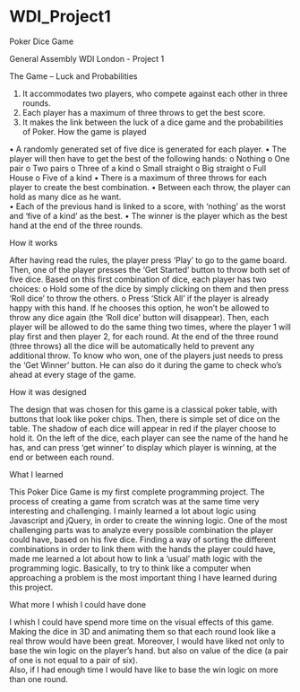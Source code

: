 # WDI_Project1

Poker Dice Game

General Assembly WDI London - Project 1

The Game – Luck and Probabilities

1.  It accommodates two players, who compete against each other in three rounds.
2.  Each player has a maximum of three throws to get the best score.
3.  It makes the link between the luck of a dice game and the probabilities of Poker.
How the game is played

• A randomly generated set of five dice is generated for each player.
• The player will then have to get the best of the following hands: 
     o Nothing
     o One pair
     o Two pairs
     o Three of a kind
     o Small straight
     o Big straight
     o Full House
     o Five of a kind
• There is a maximum of three throws for each player to create the best combination.
• Between each throw, the player can hold as many dice as he want.  
• Each of the previous hand is linked to a score, with ‘nothing’ as the worst and ‘five of a kind’ as the best.
• The winner is the player which as the best hand at the end of the three rounds.

How it works

After having read the rules, the player press ‘Play’ to go to the game board. Then, one of the player presses the ‘Get Started’ button to throw both set of five dice. 
Based on this first combination of dice, each player has two choices:
o Hold some of the dice by simply clicking on them and then press ‘Roll dice’ to throw the others.
o Press ‘Stick All’ if the player is already happy with this hand. If he chooses this option, he won’t be allowed to throw any dice again (the ‘Roll dice’ button will disappear).
Then, each player will be allowed to do the same thing two times, where the player 1 will play first and then player 2, for each round.
At the end of the three round (three throws) all the dice will be automatically held to prevent any additional throw. 
To know who won, one of the players just needs to press the ‘Get Winner’ button. He can also do it during the game to check who’s ahead at every stage of the game.

How it was designed

The design that was chosen for this game is a classical poker table, with buttons that look like poker chips. Then, there is simple set of dice on the table. The shadow of each dice will appear in red if the player choose to hold it.
On the left of the dice, each player can see the name of the hand he has, and can press ‘get winner’ to display which player is winning, at the end or between each round. 

What I learned

This Poker Dice Game is my first complete programming project. The process of creating a game from scratch was at the same time very interesting and challenging. I mainly learned a lot about logic using Javascript and jQuery, in order to create the winning logic.  One of the most challenging parts was to analyze every possible combination the player could have, based on his five dice. Finding a way of sorting the different combinations in order to link them with the hands the player could have, made me learned a lot about how to link a ‘usual’ math logic with the programming logic. Basically, to try to think like a computer when approaching a problem is the most important thing I have learned during this project. 

What more I whish I could have done

I whish I could have spend more time on the visual effects of this game. Making the dice in 3D and animating them so that each round look like a real throw would have been great. 
Moreover, I would have liked not only to base the win logic on the player’s hand. but also on value of the dice (a pair of one is not equal to a pair of six).  
Also, if I had enough time I would have like to base the win logic on more than one round. 

